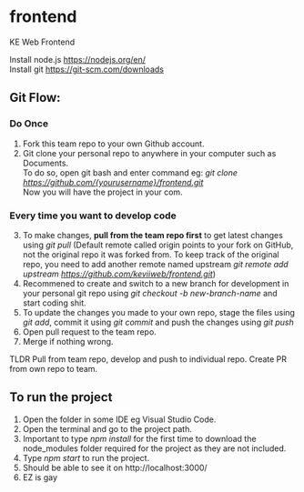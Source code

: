 # frontend
KE Web Frontend

Install node.js https://nodejs.org/en/    
Install git https://git-scm.com/downloads

## Git Flow:
### Do Once
1. Fork this team repo to your own Github account.
2. Git clone your personal repo to anywhere in your computer such as Documents.   
To do so, open git bash and enter command eg: *git clone https://github.com/{yourusername}/frontend.git*       
Now you will have the project in your com.
### Every time you want to develop code
3. To make changes, **pull from the team repo first** to get latest changes using *git pull* (Default remote called origin points to your fork on GitHub, not the original repo it was forked from. To keep track of the original repo, you need to add another remote named upstream
*git remote add upstream https://github.com/keviiweb/frontend.git*)
4. Recommened to create and switch to a new branch for development in your personal git repo using *git checkout -b new-branch-name* and start coding shit.
5. To update the changes you made to your own repo, stage the files using *git add*, commit it using *git commit* and push the changes using *git push*
6. Open pull request to the team repo.
6. Merge if nothing wrong.

TLDR Pull from team repo, develop and push to individual repo. Create PR from own repo to team.

## To run the project
1. Open the folder in some IDE eg Visual Studio Code.
2. Open the terminal and go to the project path.
3. Important to type *npm install* for the first time to download the node_modules folder required for the project as they are not included.
4. Type *npm start* to run the project.
5. Should be able to see it on http://localhost:3000/
6. EZ is gay
